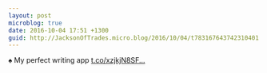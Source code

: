 ```yaml
---
layout: post
microblog: true
date: 2016-10-04 17:51 +1300
guid: http://JacksonOfTrades.micro.blog/2016/10/04/t783167643742310401.html
---
```

♠ My perfect writing app [t.co/xzjkjN8SF...](https://t.co/xzjkjN8SFE)
